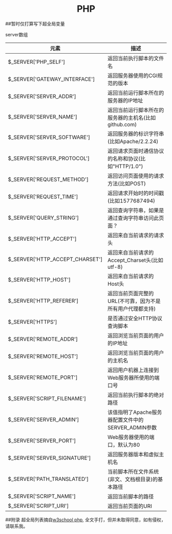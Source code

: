 <h1 align="center">PHP</h1>

##暂时仅打算写下超全局变量

server数组

|元素|描述|
|----|----|
|$_SERVER['PHP_SELF']|返回当前执行脚本的文件名|
|$_SERVER['GATEWAY_INTERFACE']|返回服务器使用的CGI规范的版本|
|$_SERVER['SERVER_ADDR']|返回当前运行脚本所在的服务器的IP地址|
|$_SERVER['SERVER_NAME']|返回当前运行脚本所在的服务器的主机名(比如github.com)|
|$_SERVER['SERVER_SOFTWARE']|返回服务器的标识字符串(比如Apache/2.2.24)|
|$_SERVER['SERVER_PROTOCOL']|返回请求页面时通信协议的名称和协议(比如"HTTP/1.0")|
|$_SERVER['REQUEST_METHOD']|返回访问页面使用的请求方法(比如POST)|
|$_SERVER['REQUEST_TIME']|返回请求开始时的时间戳(比如1577687494)|
|$_SERVER['QUERY_STRING']|返回查询字符串，如果是通过查询字符串访问此页面？|
|$_SERVER['HTTP_ACCEPT']|返回来自当前请求的请求头|
|$_SERVER['HTTP_ACCEPT_CHARSET']|返回来自当前请求的Accept_Charset头(比如utf-8)|
|$_SERVER['HTTP_HOST']|返回来自当前请求的Host头|
|$_SERVER['HTTP_REFERER']|返回当前页面完整的URL(不可靠，因为不是所有用户代理都支持)|
|$_SERVER['HTTPS']|是否通过安全HTTP协议查询脚本|
|$_SERVER['REMOTE_ADDR']|返回浏览当前页面的用户的IP地址|
|$_SERVER['REMOTE_HOST']|返回浏览当前页面的用户的主机名|
|$_SERVER['REMOTE_PORT']|返回用户机器上连接到Web服务器所使用的端口号|
|$_SERVER['SCRIPT_FILENAME']|返回当前执行脚本的绝对路径|
|$_SERVER['SERVER_ADMIN']|该值指明了Apache服务器配置文件中的SERVER_ADMIN参数|
|$_SERVER['SERVER_PORT']|Web服务器使用的端口，默认为80|
|$_SERVER['SERVER_SIGNATURE']|返回服务器版本和虚拟主机名|
|$_SERVER['PATH_TRANSLATED']|当前脚本所在文件系统(非文、文档根目录)的基本路径|
|$_SERVER['SCRIPT_NAME']|返回当前脚本的路径|
|$_SERVER['SCRIPT_URI']|返回当前页面的URI|


##附录
超全局列表摘自[w3school php](http://www.w3school.com.cn/php/php_superglobals.asp), 全文手打，但并未取得同意，如有侵权，请联系我。
